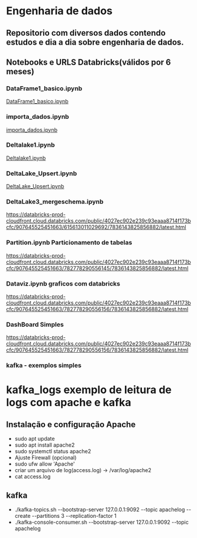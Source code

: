# Engenharia de dados
## Repositorio com diversos dados contendo estudos e dia a dia sobre engenharia de dados.
## Notebooks e URLS Databricks(válidos por 6 meses)
### DataFrame1_basico.ipynb
[DataFrame1_basico.ipynb](https://databricks-prod-cloudfront.cloud.databricks.com/public/4027ec902e239c93eaaa8714f173bcfc/907645525451663/2583795369382292/7836143825856882/latest.html)
### importa_dados.ipynb
[importa_dados.ipynb](https://databricks-prod-cloudfront.cloud.databricks.com/public/4027ec902e239c93eaaa8714f173bcfc/907645525451663/355038990909768/7836143825856882/latest.html)
### Deltalake1.ipynb
[Deltalake1.ipynb](https://databricks-prod-cloudfront.cloud.databricks.com/public/4027ec902e239c93eaaa8714f173bcfc/907645525451663/2744160295569945/7836143825856882/latest.html)
### DeltaLake_Upsert.ipynb
[DeltaLake_Upsert.ipynb](https://databricks-prod-cloudfront.cloud.databricks.com/public/4027ec902e239c93eaaa8714f173bcfc/907645525451663/1893870208292263/7836143825856882/latest.html)
### DeltaLake3_mergeschema.ipynb
https://databricks-prod-cloudfront.cloud.databricks.com/public/4027ec902e239c93eaaa8714f173bcfc/907645525451663/615613011029692/7836143825856882/latest.html
### Partition.ipynb Particionamento de tabelas
https://databricks-prod-cloudfront.cloud.databricks.com/public/4027ec902e239c93eaaa8714f173bcfc/907645525451663/782778290556145/7836143825856882/latest.html
### Dataviz.ipynb graficos com databricks
https://databricks-prod-cloudfront.cloud.databricks.com/public/4027ec902e239c93eaaa8714f173bcfc/907645525451663/782778290556156/7836143825856882/latest.html
### DashBoard Simples
https://databricks-prod-cloudfront.cloud.databricks.com/public/4027ec902e239c93eaaa8714f173bcfc/907645525451663/782778290556156/7836143825856882/latest.html

### kafka - exemplos simples

# kafka_logs exemplo de leitura de logs com apache e kafka
## Instalação e configuração Apache
* sudo apt update
* sudo apt install apache2
 * sudo systemctl status apache2
* Ajuste Firewall (opcional)
 * sudo ufw allow 'Apache'
* criar um arquivo de log(access.log) -> /var/log/apache2
 * cat access.log

## kafka
* ./kafka-topics.sh --bootstrap-server 127.0.0.1:9092 --topic apachelog --create --partitions 3 --replication-factor 1
* ./kafka-console-consumer.sh --bootstrap-server 127.0.0.1:9092 --topic apachelog
